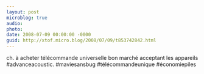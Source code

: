 ```yaml
---
layout: post
microblog: true
audio: 
photo: 
date: 2008-07-09 00:00:00 -0000
guid: http://xtof.micro.blog/2008/07/09/t853742842.html
---
```

ch. à acheter télécommande universelle bon marché acceptant les appareils #advanceacoustic. #maviesansbug #télécommandeunique #économiepiles
